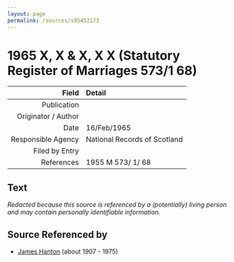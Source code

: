 ```yaml
---
layout: page
permalink: /sources/s95452173
---
```


# 1965 X, X & X, X X (Statutory Register of Marriages 573/1 68)

Field | Detail
---:|:---
Publication | 
Originator / Author | 
Date | 16/Feb/1965
Responsible Agency | National Records of Scotland
Filed by Entry | 
References | 1955 M 573/ 1/ 68

## Text

_Redacted because this source is referenced by a (potentially) living person and may contain personally identifiable information._

## Source Referenced by

* [James Hanton](../people/@30630538@-james-hanton-b1907-d1975.md) (about 1907 - 1975)
